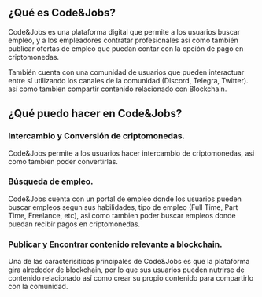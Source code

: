 ## ¿Qué es Code&Jobs?
 
Code&Jobs es una plataforma digital que permite a los usuarios buscar empleo, y a los empleadores contratar profesionales así como también publicar ofertas de empleo que puedan contar con la opción de pago en criptomonedas.
 
También cuenta con una comunidad de usuarios que pueden interactuar entre sí utilizando los canales de la comunidad (Discord, Telegra, Twitter). así como tambien compartir contenido relacionado con Blockchain.
 
##  ¿Qué puedo hacer en Code&Jobs?
 
### Intercambio y Conversión de criptomonedas.

Code&Jobs permite a los usuarios hacer intercambio de criptomonedas, asi como tambien poder convertirlas.
 
### Búsqueda de empleo.

Code&Jobs cuenta con un portal de empleo donde los usuarios pueden buscar empleos segun sus habilidades, tipo de empleo (Full Time, Part Time, Freelance, etc), asi como tambien poder buscar empleos donde puedan recibir pagos en criptomonedas.
 
### Publicar y Encontrar contenido relevante a blockchain.

Una de las caracterisiticas principales de Code&Jobs es que la plataforma gira alrededor de blockchain, por lo que sus usuarios pueden nutrirse de contenido relacionado así como crear su propio contenido para compartirlo con la comunidad.
